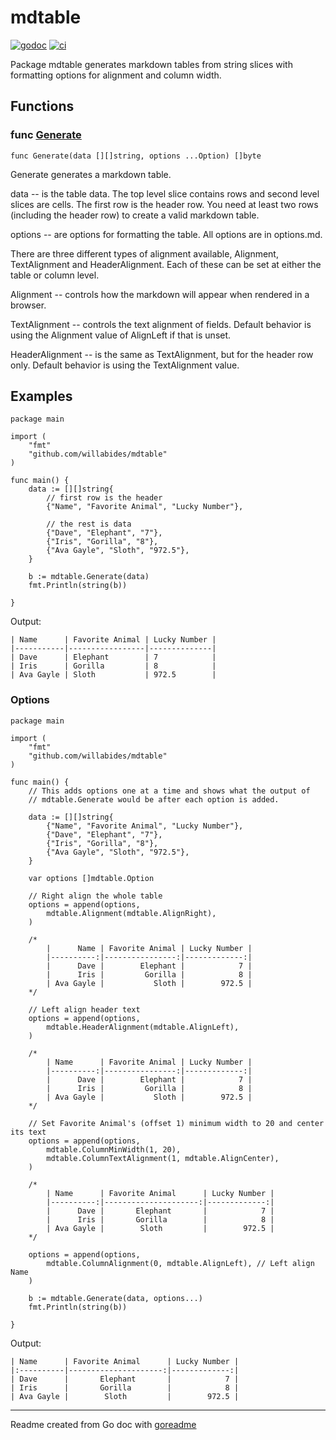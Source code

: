 # mdtable

[![godoc](https://pkg.go.dev/badge/github.com/willabides/mdtable.svg)](https://pkg.go.dev/github.com/willabides/mdtable)
[![ci](https://github.com/WillAbides/mdtable/workflows/ci/badge.svg?branch=main&event=push)](https://github.com/WillAbides/mdtable/actions?query=workflow%3Aci+branch%3Amain+event%3Apush)

<!--- everything between the next line and the "end godoc" comment is generated by script/generate-readme --->
<!--- start godoc --->
Package mdtable generates markdown tables from string slices with formatting options for alignment and column width.

## Functions

### func [Generate](/mdtable.go#L89)

`func Generate(data [][]string, options ...Option) []byte`

Generate generates a markdown table.

data -- is the table data. The top level slice contains rows and second level slices are cells.
The first row is the header row. You need at least two rows (including the header row) to create
a valid markdown table.

options -- are options for formatting the table. All options are in options.md.

There are three different types of alignment available, Alignment, TextAlignment and HeaderAlignment.
Each of these can be set at either the table or column level.

Alignment -- controls how the markdown will appear when rendered in a browser.

TextAlignment -- controls the text alignment of fields. Default behavior is using the Alignment value
of AlignLeft if that is unset.

HeaderAlignment -- is the same as TextAlignment, but for the header row only. Default behavior is
using the TextAlignment value.

## Examples

```golang
package main

import (
	"fmt"
	"github.com/willabides/mdtable"
)

func main() {
	data := [][]string{
		// first row is the header
		{"Name", "Favorite Animal", "Lucky Number"},

		// the rest is data
		{"Dave", "Elephant", "7"},
		{"Iris", "Gorilla", "8"},
		{"Ava Gayle", "Sloth", "972.5"},
	}

	b := mdtable.Generate(data)
	fmt.Println(string(b))

}

```

 Output:

```
| Name      | Favorite Animal | Lucky Number |
|-----------|-----------------|--------------|
| Dave      | Elephant        | 7            |
| Iris      | Gorilla         | 8            |
| Ava Gayle | Sloth           | 972.5        |
```

### Options

```golang
package main

import (
	"fmt"
	"github.com/willabides/mdtable"
)

func main() {
	// This adds options one at a time and shows what the output of
	// mdtable.Generate would be after each option is added.

	data := [][]string{
		{"Name", "Favorite Animal", "Lucky Number"},
		{"Dave", "Elephant", "7"},
		{"Iris", "Gorilla", "8"},
		{"Ava Gayle", "Sloth", "972.5"},
	}

	var options []mdtable.Option

	// Right align the whole table
	options = append(options,
		mdtable.Alignment(mdtable.AlignRight),
	)

	/*
		|      Name | Favorite Animal | Lucky Number |
		|----------:|----------------:|-------------:|
		|      Dave |        Elephant |            7 |
		|      Iris |         Gorilla |            8 |
		| Ava Gayle |           Sloth |        972.5 |
	*/

	// Left align header text
	options = append(options,
		mdtable.HeaderAlignment(mdtable.AlignLeft),
	)

	/*
		| Name      | Favorite Animal | Lucky Number |
		|----------:|----------------:|-------------:|
		|      Dave |        Elephant |            7 |
		|      Iris |         Gorilla |            8 |
		| Ava Gayle |           Sloth |        972.5 |
	*/

	// Set Favorite Animal's (offset 1) minimum width to 20 and center its text
	options = append(options,
		mdtable.ColumnMinWidth(1, 20),
		mdtable.ColumnTextAlignment(1, mdtable.AlignCenter),
	)

	/*
		| Name      | Favorite Animal      | Lucky Number |
		|----------:|---------------------:|-------------:|
		|      Dave |       Elephant       |            7 |
		|      Iris |       Gorilla        |            8 |
		| Ava Gayle |        Sloth         |        972.5 |
	*/

	options = append(options,
		mdtable.ColumnAlignment(0, mdtable.AlignLeft), // Left align Name
	)

	b := mdtable.Generate(data, options...)
	fmt.Println(string(b))

}

```

 Output:

```
| Name      | Favorite Animal      | Lucky Number |
|:----------|---------------------:|-------------:|
| Dave      |       Elephant       |            7 |
| Iris      |       Gorilla        |            8 |
| Ava Gayle |        Sloth         |        972.5 |
```

---
Readme created from Go doc with [goreadme](https://github.com/posener/goreadme)
<!--- end godoc --->
